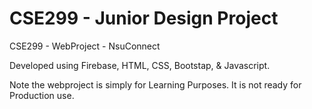 # CSE299 - Junior Design Project
CSE299 - WebProject - NsuConnect

Developed using Firebase, HTML, CSS, Bootstap, & Javascript.

Note the webproject is simply for Learning Purposes. It is not ready for Production use.



